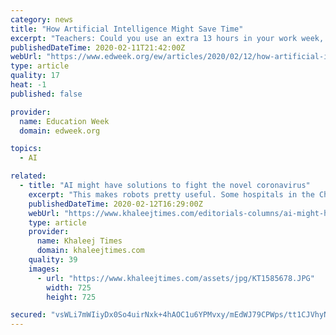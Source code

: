 ```yaml
---
category: news
title: "How Artificial Intelligence Might Save Time"
excerpt: "Teachers: Could you use an extra 13 hours in your work week, or for your personal life? That might be possible in the future, according to a report published last month by McKinsey & Company: \"How Artificial Intelligence Will Impact K-12 Teachers.\" The report estimates that 20 percent to 40 percent of the tasks teachers spend time on—grading ..."
publishedDateTime: 2020-02-11T21:42:00Z
webUrl: "https://www.edweek.org/ew/articles/2020/02/12/how-artificial-intelligence-might-save-time.html"
type: article
quality: 17
heat: -1
published: false

provider:
  name: Education Week
  domain: edweek.org

topics:
  - AI

related:
  - title: "AI might have solutions to fight the novel coronavirus"
    excerpt: "This makes robots pretty useful. Some hospitals in the Chinese province ... It might sound dodgy at first, but it is actually brilliant, and initial findings from AI startup Insilico is encouraging. Using GANs or generative adversarial networks, instead ..."
    publishedDateTime: 2020-02-12T16:29:00Z
    webUrl: "https://www.khaleejtimes.com/editorials-columns/ai-might-have-solutions-to-fight-the-novel-coronavirus"
    type: article
    provider:
      name: Khaleej Times
      domain: khaleejtimes.com
    quality: 39
    images:
      - url: "https://www.khaleejtimes.com/assets/jpg/KT1585678.JPG"
        width: 725
        height: 725

secured: "vsWLi7mWIiyDx0So4uirNxk+4hAOC1u6YPMvxy/mEdWJ79CPWps/tt1CJVhyNUkU4C8CyboAziXmsIGuhAQl6YXd6dh+3oZOKpQ4k9XqmD9ufmiTJ2xlHspEl5duUT2UWUAXKmcYwiLWoA4Kmpo/VZ3TqdkLBkbOp6PJwXgwmmELbSAsq5b0AcZW9S5fY2enai53ovWMBwVHvffr5DsN+IeutpJa1jVVomlB88K5kJXksJA1SBS4RbpKvb3Al9if4bUpf2j0aCkFDCvisQczj859hnGf+JC5C9kFh0dgYOyQJGeMUaoEh+QEvxOlRl3Pn6kK7je4R4PzmSI8K45RH4np00YiHNR681hQJq6i63lc/JgaFrSAGVn8q4nikNJG/XJpI9xffsi43CdAXGTfDQjm/7TspH6US97nOWXlLfTE6slTLRtHBTCxd4PVIaM2QZ/N7iLkfEJyo8ZqEviiu2RFPS3jyIi4gRS+Oj44fJY=;iUiylnNzBlcv95QKalH3yg=="
---
```


